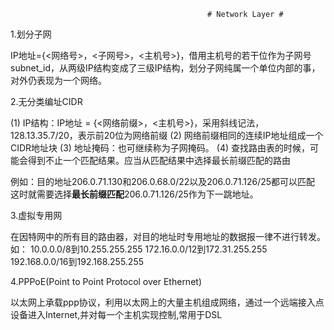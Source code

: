 												# Network Layer #



1.划分子网

 IP地址={<网络号>，<子网号>，<主机号>}，借用主机号的若干位作为子网号subnet_id，从两级IP结构变成了三级IP结构，划分子网纯属一个单位内部的事，对外仍表现为一个网络。

2.无分类编址CIDR

(1) IP结构：IP地址 = {<网络前缀>，<主机号>}，采用斜线记法，128.13.35.7/20，表示前20位为网络前缀
(2) 网络前缀相同的连续IP地址组成一个CIDR地址块
(3) 地址掩码：也可继续称为子网掩码。
(4) 查找路由表的时候，可能会得到不止一个匹配结果。应当从匹配结果中选择最长前缀匹配的路由

例如：目的地址206.0.71.130和206.0.68.0/22以及206.0.71.126/25都可以匹配
这时就需要选择**最长前缀匹配**206.0.71.126/25作为下一跳地址。

3.虚拟专用网

 在因特网中的所有目的路由器，对目的地址时专用地址的数据报一律不进行转发。如：
10.0.0.0/8到10.255.255.255
172.16.0.0/12到172.31.255.255
192.168.0.0/16到192.168.255.255

4.PPPoE(Point to Point Protocol over Ethernet)

以太网上承载ppp协议，利用以太网上的大量主机组成网络，通过一个远端接入点设备进入Internet,并对每一个主机实现控制,常用于DSL